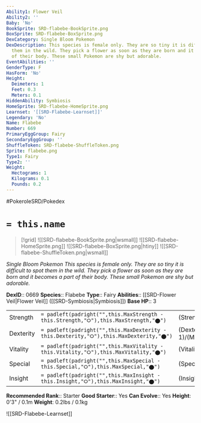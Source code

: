 ```yaml
---
Ability1: Flower Veil
Ability2: ''
Baby: 'No'
BookSprite: SRD-flabebe-BookSprite.png
BoxSprite: SRD-flabebe-BoxSprite.png
DexCategory: Single Bloom Pokemon
DexDescription: This species is female only. They are so tiny it is difficult to spot
  them in the wild. They pick a flower as soon as they are born and it becomes a part
  of their body. These small Pokemon are shy but adorable.
EventAbilities: ''
GenderType: F
HasForm: 'No'
Height:
  Deimeters: 1
  Feet: 0.3
  Meters: 0.1
HiddenAbility: Symbiosis
HomeSprite: SRD-flabebe-HomeSprite.png
Learnset: '[[SRD-Flabebe-Learnset]]'
Legendary: 'No'
Name: Flabebe
Number: 669
PrimaryEggGroup: Fairy
SecondaryEggGroup: ''
ShuffleToken: SRD-flabebe-ShuffleToken.png
Sprite: flabebe.png
Type1: Fairy
Type2: ''
Weight:
  Hectograms: 1
  Kilograms: 0.1
  Pounds: 0.2
---
```


#PokeroleSRD/Pokedex

# `= this.name`

> [!grid]
> ![[SRD-flabebe-BookSprite.png|wsmall]]
> ![[SRD-flabebe-HomeSprite.png]]
> ![[SRD-flabebe-BoxSprite.png|htiny]]
> ![[SRD-flabebe-ShuffleToken.png|wsmall]]


*Single Bloom Pokemon*
*This species is female only. They are so tiny it is difficult to spot them in the wild. They pick a flower as soon as they are born and it becomes a part of their body. These small Pokemon are shy but adorable.*

**DexID**:: 0669
**Species**:: Flabebe
**Type**:: Fairy
**Abilities**:: [[SRD-Flower Veil|Flower Veil]] ([[SRD-Symbiosis|Symbiosis]])
**Base HP**:: 3

|           |                                                                                        |                                          |
| --------- | -------------------------------------------------------------------------------------- | ---------------------------------------- |
| Strength  | `= padleft(padright("",this.MaxStrength - this.Strength,"⭘"),this.MaxStrength,"⬤")`    | (Strength::1)/(MaxStrength::3)   |
| Dexterity | `= padleft(padright("",this.MaxDexterity - this.Dexterity,"⭘"),this.MaxDexterity,"⬤")` | (Dexterity:: 1)/(MaxDexterity::3) |
| Vitality  | `= padleft(padright("",this.MaxVitality - this.Vitality,"⭘"),this.MaxVitality,"⬤")`    | (Vitality::1)/(MaxVitality::3)   |
| Special   | `= padleft(padright("",this.MaxSpecial - this.Special,"⭘"),this.MaxSpecial,"⬤")`       | (Special::2)/(MaxSpecial::4)     |
| Insight   | `= padleft(padright("",this.MaxInsight - this.Insight,"⭘"),this.MaxInsight,"⬤")`       | (Insight::2)/(MaxInsight::5)     |


**Recommended Rank**:: Starter
**Good Starter**:: Yes
**Can Evolve**:: Yes
**Height**: 0'3" / 0.1m
**Weight**: 0.2lbs / 0.1kg

![[SRD-Flabebe-Learnset]]